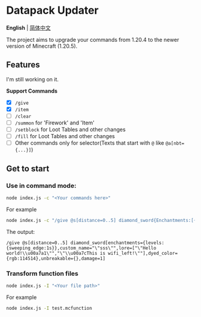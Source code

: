 # Datapack Updater
**English** | [简体中文](./readme.zh.md)

The project aims to upgrade your commands from 1.20.4 to the newer version of Minecraft (1.20.5).

## Features
I'm still working on it.

**Support Commands**
 - [x] `/give`
 - [x] `/item`
 - [ ] `/clear`
 - [ ] `/summon` for 'Firework' and 'Item'
 - [ ] `/setblock` for Loot Tables and other changes 
 - [ ] `/fill` for Loot Tables and other changes
 - [ ] Other commands only for selector(Texts that start with `@` like `@a[nbt={...}]`)

## Get to start
### Use in command mode:
```bash
node index.js -c "<Your commands here>"
```
For example
```bash
node index.js -c "/give @s[distance=0..5] diamond_sword{Enchantments:[{id:\"sweeping\",lvl:1s}],display:{Name:'\"sss\"',color:114514,Lore:['\"Hello world!\\u00a7a1\"','\"\\u00a7cThis is wifi_left!\"']},Unbreakable:1b,Damage:1s}"
```
The output:
```mcfunction
/give @s[distance=0..5] diamond_sword[enchantments={levels:{sweeping_edge:1s}},custom_name="\"sss\"",lore=["\"Hello world!\\u00a7a1\"","\"\\u00a7cThis is wifi_left!\""],dyed_color={rgb:114514},unbreakable={},damage=1]
```
### Transform function files
```bash
node index.js -I "<Your file path>"
```
For example
```bash
node index.js -I test.mcfunction
```
